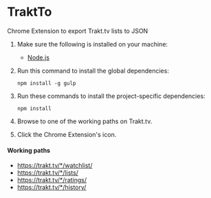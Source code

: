 # TraktTo
Chrome Extension to export Trakt.tv lists to JSON

1. Make sure the following is installed on your machine:
    - [Node.js](http://nodejs.org/)
2. Run this command to install the global dependencies:

    ```
    npm install -g gulp
    ```
3. Run these commands to install the project-specific dependencies:

    ```
    npm install
    ```
4. Browse to one of the working paths on Trakt.tv.

5. Click the Chrome Extension's icon.

#### Working paths

- https://trakt.tv/*/watchlist/
- https://trakt.tv/*/lists/
- https://trakt.tv/*/ratings/
- https://trakt.tv/*/history/


